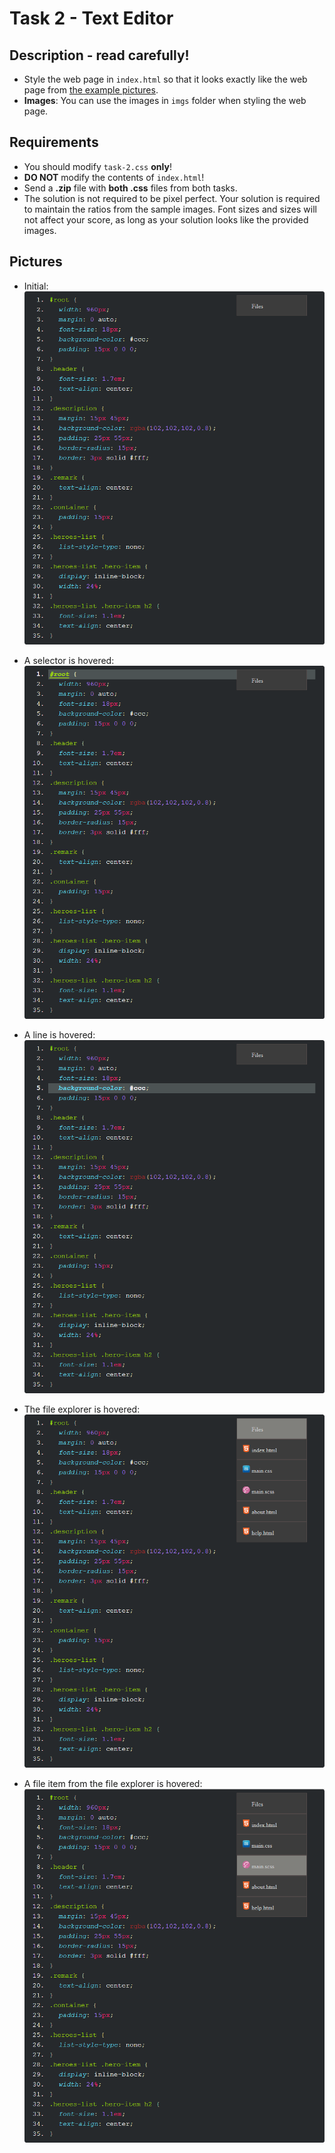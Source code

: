 # Task 2 - Text Editor

## Description - read carefully!
- Style the web page in `index.html` so that it looks exactly like the web page from [the example pictures](./result). 
- **Images**: You can use the images in `imgs` folder when styling the web page.

## Requirements
- You should modify `task-2.css` **only**!
- **DO NOT** modify the contents of `index.html`!
- Send a **.zip** file with **both .css** files from both tasks.
- The solution is not required to be pixel perfect. Your solution is required to maintain the ratios from the sample images. Font sizes and sizes will not affect your score, as long as your solution looks like the provided images.

## Pictures
- Initial:
![initial page](./result/initial.png)

- A selector is hovered:
![selector line hover effect](./result/hovering-selector.png)

- A line is hovered:
![line hover effect](./result/line-hovered.png)

- The file explorer is hovered:
![file explorer hover effect](./result/file-explorer-hovered.png)

- A file item from the file explorer is hovered:
![file item hover effect](./result/file-item-hovered.png)
